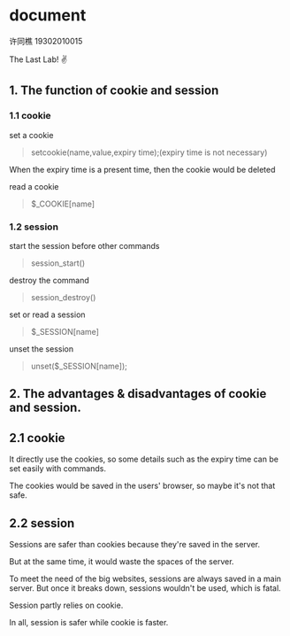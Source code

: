 # document

许同樵 19302010015  

The Last Lab! ✌

## 1. The function of cookie and session  

### 1.1 cookie

set a cookie

> setcookie(name,value,expiry time);(expiry time is not necessary)

When the expiry time is a present time, then the cookie would be deleted

read a cookie

> $_COOKIE\[name\]

### 1.2 session

start the session before other commands

> session_start()

destroy the command

> session_destroy()

set or read a session

> $_SESSION\[name\]

unset the session

> unset($_SESSION\[name\]);

## 2. The advantages & disadvantages of cookie and session.  

## 2.1 cookie

It directly use the cookies, so some details such as the expiry time can be set easily with commands.

The cookies would be saved in the users' browser, so maybe it's not that safe.

## 2.2 session

Sessions are safer than cookies because they're saved in the server.

But at the same time, it would waste the spaces of the server.

To meet the need of the big websites, sessions are always saved in a main server. But once it breaks down, sessions wouldn't be used, which is fatal.

Session partly relies on cookie.


In all, session is safer while cookie is faster. 
